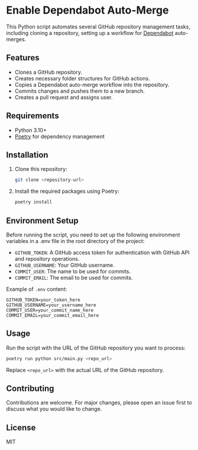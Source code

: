 # Enable Dependabot Auto-Merge

This Python script automates several GitHub repository management tasks, including cloning a repository, setting up a workflow for [Dependabot](https://github.com/dependabot) auto-merges.

## Features

- Clones a GitHub repository.
- Creates necessary folder structures for GitHub actions.
- Copies a Dependabot auto-merge workflow into the repository.
- Commits changes and pushes them to a new branch.
- Creates a pull request and assigns user.

## Requirements

- Python 3.10+
- [Poetry](https://python-poetry.org/) for dependency management

## Installation

1. Clone this repository:

   ```bash
   git clone <repository-url>
   ```

2. Install the required packages using Poetry:

   ```bash
   poetry install
   ```

## Environment Setup

Before running the script, you need to set up the following environment variables in a .env file in the root directory of the project:

- `GITHUB_TOKEN`: A GitHub access token for authentication with GitHub API and repository operations.
- `GITHUB_USERNAME`: Your GitHub username.
- `COMMIT_USER`: The name to be used for commits.
- `COMMIT_EMAIL`: The email to be used for commits.

Example of `.env` content:

```
GITHUB_TOKEN=your_token_here
GITHUB_USERNAME=your_username_here
COMMIT_USER=your_commit_name_here
COMMIT_EMAIL=your_commit_email_here
```

## Usage

Run the script with the URL of the GitHub repository you want to process:

```bash
poetry run python src/main.py <repo_url>
```
Replace `<repo_url>` with the actual URL of the GitHub repository.

## Contributing

Contributions are welcome. For major changes, please open an issue first to discuss what you would like to change.

## License

MIT